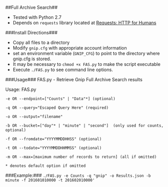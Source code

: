 ##Full Archive Search##
  - Tested with Python 2.7
  - Depends on `requests` library located at [Requests: HTTP for Humans](http://docs.python-requests.org/en/master/)

###Install Directions###
  - Copy all files to a directory
  - Modify `gnip.cfg` with appropriate account information
  - set an environment variable (`GNIP_CFG`) to point to the directory where gnip.cfg is stored.
  - It may be necessary to `chmod +x FAS.py` to make the script executable
  - Execute `./FAS.py` to see command line options.

###Usage###
  FAS.py - Retrieve Gnip Full Archive Search results
  
  Usage: FAS.py
  
    -e OR --endpoint=["Counts" | "Data"*] (optional)
    
    -q OR --query="Escaped Query Here" (required)
    
    -o OR --output="filename"
    
    -b OR --bucket=["day"* | "minute" | "second"]  (only used for counts, optional)
    
    -f OR --fromdate="YYYYMMDDHHSS" (optional)
    
    -t OR --todate="YYYYMMDDHHMMSS" (optional)
    
    -m OR --max=[maximum number of records to return] (all if omitted)
    
    * denotes default option if omitted
    
  
###Example:###
`./FAS.py -e Counts -q "gnip" -o Results.json -b minute -f 201601010000 -t 201602010000'`
 
